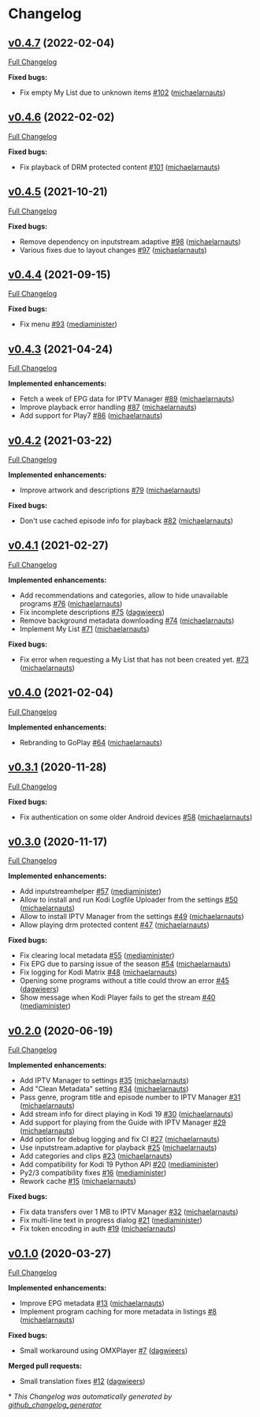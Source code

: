 # Changelog

## [v0.4.7](https://github.com/add-ons/plugin.video.viervijfzes/tree/v0.4.7) (2022-02-04)

[Full Changelog](https://github.com/add-ons/plugin.video.viervijfzes/compare/v0.4.6...v0.4.7)

**Fixed bugs:**

- Fix empty My List due to unknown items [\#102](https://github.com/add-ons/plugin.video.viervijfzes/pull/102) ([michaelarnauts](https://github.com/michaelarnauts))

## [v0.4.6](https://github.com/add-ons/plugin.video.viervijfzes/tree/v0.4.6) (2022-02-02)

[Full Changelog](https://github.com/add-ons/plugin.video.viervijfzes/compare/v0.4.5...v0.4.6)

**Fixed bugs:**

- Fix playback of DRM protected content [\#101](https://github.com/add-ons/plugin.video.viervijfzes/pull/101) ([michaelarnauts](https://github.com/michaelarnauts))

## [v0.4.5](https://github.com/add-ons/plugin.video.viervijfzes/tree/v0.4.5) (2021-10-21)

[Full Changelog](https://github.com/add-ons/plugin.video.viervijfzes/compare/v0.4.4...v0.4.5)

**Fixed bugs:**

- Remove dependency on inputstream.adaptive [\#98](https://github.com/add-ons/plugin.video.viervijfzes/pull/98) ([michaelarnauts](https://github.com/michaelarnauts))
- Various fixes due to layout changes [\#97](https://github.com/add-ons/plugin.video.viervijfzes/pull/97) ([michaelarnauts](https://github.com/michaelarnauts))

## [v0.4.4](https://github.com/add-ons/plugin.video.viervijfzes/tree/v0.4.4) (2021-09-15)

[Full Changelog](https://github.com/add-ons/plugin.video.viervijfzes/compare/v0.4.3...v0.4.4)

**Fixed bugs:**

- Fix menu [\#93](https://github.com/add-ons/plugin.video.viervijfzes/pull/93) ([mediaminister](https://github.com/mediaminister))

## [v0.4.3](https://github.com/add-ons/plugin.video.viervijfzes/tree/v0.4.3) (2021-04-24)

[Full Changelog](https://github.com/add-ons/plugin.video.viervijfzes/compare/v0.4.2...v0.4.3)

**Implemented enhancements:**

- Fetch a week of EPG data for IPTV Manager [\#89](https://github.com/add-ons/plugin.video.viervijfzes/pull/89) ([michaelarnauts](https://github.com/michaelarnauts))
- Improve playback error handling [\#87](https://github.com/add-ons/plugin.video.viervijfzes/pull/87) ([michaelarnauts](https://github.com/michaelarnauts))
- Add support for Play7 [\#86](https://github.com/add-ons/plugin.video.viervijfzes/pull/86) ([michaelarnauts](https://github.com/michaelarnauts))

## [v0.4.2](https://github.com/add-ons/plugin.video.viervijfzes/tree/v0.4.2) (2021-03-22)

[Full Changelog](https://github.com/add-ons/plugin.video.viervijfzes/compare/v0.4.1...v0.4.2)

**Implemented enhancements:**

- Improve artwork and descriptions [\#79](https://github.com/add-ons/plugin.video.viervijfzes/pull/79) ([michaelarnauts](https://github.com/michaelarnauts))

**Fixed bugs:**

- Don't use cached episode info for playback [\#82](https://github.com/add-ons/plugin.video.viervijfzes/pull/82) ([michaelarnauts](https://github.com/michaelarnauts))

## [v0.4.1](https://github.com/add-ons/plugin.video.viervijfzes/tree/v0.4.1) (2021-02-27)

[Full Changelog](https://github.com/add-ons/plugin.video.viervijfzes/compare/v0.4.0...v0.4.1)

**Implemented enhancements:**

- Add recommendations and categories, allow to hide unavailable programs [\#76](https://github.com/add-ons/plugin.video.viervijfzes/pull/76) ([michaelarnauts](https://github.com/michaelarnauts))
- Fix incomplete descriptions [\#75](https://github.com/add-ons/plugin.video.viervijfzes/pull/75) ([dagwieers](https://github.com/dagwieers))
- Remove background metadata downloading [\#74](https://github.com/add-ons/plugin.video.viervijfzes/pull/74) ([michaelarnauts](https://github.com/michaelarnauts))
- Implement My List [\#71](https://github.com/add-ons/plugin.video.viervijfzes/pull/71) ([michaelarnauts](https://github.com/michaelarnauts))

**Fixed bugs:**

- Fix error when requesting a My List that has not been created yet. [\#73](https://github.com/add-ons/plugin.video.viervijfzes/pull/73) ([michaelarnauts](https://github.com/michaelarnauts))

## [v0.4.0](https://github.com/add-ons/plugin.video.viervijfzes/tree/v0.4.0) (2021-02-04)

[Full Changelog](https://github.com/add-ons/plugin.video.viervijfzes/compare/v0.3.1...v0.4.0)

**Implemented enhancements:**

- Rebranding to GoPlay [\#64](https://github.com/add-ons/plugin.video.viervijfzes/pull/64) ([michaelarnauts](https://github.com/michaelarnauts))

## [v0.3.1](https://github.com/add-ons/plugin.video.viervijfzes/tree/v0.3.1) (2020-11-28)

[Full Changelog](https://github.com/add-ons/plugin.video.viervijfzes/compare/v0.3.0...v0.3.1)

**Fixed bugs:**

- Fix authentication on some older Android devices [\#58](https://github.com/add-ons/plugin.video.viervijfzes/pull/58) ([michaelarnauts](https://github.com/michaelarnauts))

## [v0.3.0](https://github.com/add-ons/plugin.video.viervijfzes/tree/v0.3.0) (2020-11-17)

[Full Changelog](https://github.com/add-ons/plugin.video.viervijfzes/compare/v0.2.0...v0.3.0)

**Implemented enhancements:**

- Add inputstreamhelper [\#57](https://github.com/add-ons/plugin.video.viervijfzes/pull/57) ([mediaminister](https://github.com/mediaminister))
- Allow to install and run Kodi Logfile Uploader from the settings [\#50](https://github.com/add-ons/plugin.video.viervijfzes/pull/50) ([michaelarnauts](https://github.com/michaelarnauts))
- Allow to install IPTV Manager from the settings [\#49](https://github.com/add-ons/plugin.video.viervijfzes/pull/49) ([michaelarnauts](https://github.com/michaelarnauts))
- Allow playing drm protected content [\#47](https://github.com/add-ons/plugin.video.viervijfzes/pull/47) ([michaelarnauts](https://github.com/michaelarnauts))

**Fixed bugs:**

- Fix clearing local metadata [\#55](https://github.com/add-ons/plugin.video.viervijfzes/pull/55) ([mediaminister](https://github.com/mediaminister))
- Fix EPG due to parsing issue of the season [\#54](https://github.com/add-ons/plugin.video.viervijfzes/pull/54) ([michaelarnauts](https://github.com/michaelarnauts))
- Fix logging for Kodi Matrix [\#48](https://github.com/add-ons/plugin.video.viervijfzes/pull/48) ([michaelarnauts](https://github.com/michaelarnauts))
- Opening some programs without a title could throw an error [\#45](https://github.com/add-ons/plugin.video.viervijfzes/pull/45) ([dagwieers](https://github.com/dagwieers))
- Show message when Kodi Player fails to get the stream [\#40](https://github.com/add-ons/plugin.video.viervijfzes/pull/40) ([mediaminister](https://github.com/mediaminister))

## [v0.2.0](https://github.com/add-ons/plugin.video.viervijfzes/tree/v0.2.0) (2020-06-19)

[Full Changelog](https://github.com/add-ons/plugin.video.viervijfzes/compare/v0.1.0...v0.2.0)

**Implemented enhancements:**

- Add IPTV Manager to settings [\#35](https://github.com/add-ons/plugin.video.viervijfzes/pull/35) ([michaelarnauts](https://github.com/michaelarnauts))
- Add "Clean Metadata" setting [\#34](https://github.com/add-ons/plugin.video.viervijfzes/pull/34) ([michaelarnauts](https://github.com/michaelarnauts))
- Pass genre, program title and episode number to IPTV Manager [\#31](https://github.com/add-ons/plugin.video.viervijfzes/pull/31) ([michaelarnauts](https://github.com/michaelarnauts))
- Add stream info for direct playing in Kodi 19 [\#30](https://github.com/add-ons/plugin.video.viervijfzes/pull/30) ([michaelarnauts](https://github.com/michaelarnauts))
- Add support for playing from the Guide with IPTV Manager [\#29](https://github.com/add-ons/plugin.video.viervijfzes/pull/29) ([michaelarnauts](https://github.com/michaelarnauts))
- Add option for debug logging and fix CI [\#27](https://github.com/add-ons/plugin.video.viervijfzes/pull/27) ([michaelarnauts](https://github.com/michaelarnauts))
- Use inputstream.adaptive for playback [\#25](https://github.com/add-ons/plugin.video.viervijfzes/pull/25) ([michaelarnauts](https://github.com/michaelarnauts))
- Add categories and clips [\#23](https://github.com/add-ons/plugin.video.viervijfzes/pull/23) ([michaelarnauts](https://github.com/michaelarnauts))
- Add compatibility for Kodi 19 Python API [\#20](https://github.com/add-ons/plugin.video.viervijfzes/pull/20) ([mediaminister](https://github.com/mediaminister))
- Py2/3 compatibility fixes [\#16](https://github.com/add-ons/plugin.video.viervijfzes/pull/16) ([mediaminister](https://github.com/mediaminister))
- Rework cache [\#15](https://github.com/add-ons/plugin.video.viervijfzes/pull/15) ([michaelarnauts](https://github.com/michaelarnauts))

**Fixed bugs:**

- Fix data transfers over 1 MB to IPTV Manager [\#32](https://github.com/add-ons/plugin.video.viervijfzes/pull/32) ([michaelarnauts](https://github.com/michaelarnauts))
- Fix multi-line text in progress dialog [\#21](https://github.com/add-ons/plugin.video.viervijfzes/pull/21) ([mediaminister](https://github.com/mediaminister))
- Fix token encoding in auth [\#19](https://github.com/add-ons/plugin.video.viervijfzes/pull/19) ([michaelarnauts](https://github.com/michaelarnauts))

## [v0.1.0](https://github.com/add-ons/plugin.video.viervijfzes/tree/v0.1.0) (2020-03-27)

[Full Changelog](https://github.com/add-ons/plugin.video.viervijfzes/compare/89f55f70b017d0add645d1e1d88f0ce8192d11c4...v0.1.0)

**Implemented enhancements:**

- Improve EPG metadata [\#13](https://github.com/add-ons/plugin.video.viervijfzes/pull/13) ([michaelarnauts](https://github.com/michaelarnauts))
- Implement program caching for more metadata in listings [\#8](https://github.com/add-ons/plugin.video.viervijfzes/pull/8) ([michaelarnauts](https://github.com/michaelarnauts))

**Fixed bugs:**

- Small workaround using OMXPlayer [\#7](https://github.com/add-ons/plugin.video.viervijfzes/pull/7) ([dagwieers](https://github.com/dagwieers))

**Merged pull requests:**

- Small translation fixes [\#12](https://github.com/add-ons/plugin.video.viervijfzes/pull/12) ([dagwieers](https://github.com/dagwieers))



\* *This Changelog was automatically generated by [github_changelog_generator](https://github.com/github-changelog-generator/github-changelog-generator)*
